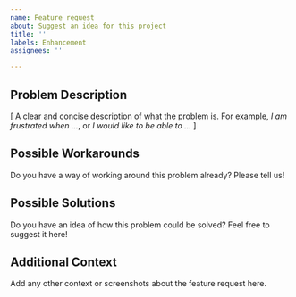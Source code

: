 ```yaml
---
name: Feature request
about: Suggest an idea for this project
title: ''
labels: Enhancement
assignees: ''

---
```


## Problem Description

[ A clear and concise description of what the problem is. For example, _I am frustrated when ..._, or _I would like to be able to ..._ ]

## Possible Workarounds
Do you have a way of working around this problem already? Please tell us!

## Possible Solutions
Do you have an idea of how this problem could be solved? Feel free to suggest it here!

## Additional Context
Add any other context or screenshots about the feature request here.
